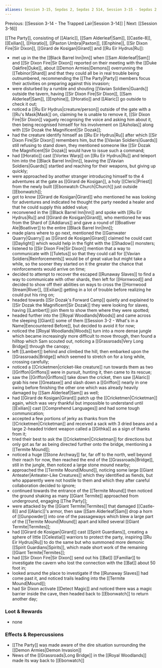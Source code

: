 ```yaml
---
aliases: Session 3-15, Sepdas 2, Sepdas 2 514, Session 3-15 - Sepdas 2 514, Session 3-15 - Sepdas 2 514 - The Jungle Bridge
---
```

Previous: [[Session 3-14 - The Trapped Lair|Session 3-14]] | Next: [[Session 3-16]] 

[[The Party]], consisting of [[Alaric]], [[Sam Alderleaf|Sam]], [[Castle-8]], [[Exilian]], [[Horatio]], [[Paxton Umbra|Paxton]], [[Enphine]], [[Sir Dixon Fire|Sir Dixon]], [[Girard de Kosigan|Girard]] and [[Ru Eir Hydrus|Ru]]:
- met up in the the [[Black Barrel Inn|Inn]] when [[Sam Alderleaf|Sam]] and [[Sir Dixon Fire|Sir Dixon]] reported on their meeting with the [[Duke Oakfire|Duke]], about [[Demon Armies|Demons]] overrunning the [[Tebinor|Shard]] and that they could all be in real trouble being outnumbered, recommending the [[The Party|Party]] members focus their activities on preparing against this invasion;
- were disturbed by a rumble and shouting [[Vavian Soldiers|Guards]] outside the tavern, having [[Sir Dixon Fire|Sir Dixon]], [[Sam Alderleaf|Sam]], [[Enphine]], [[Horatio]] and [[Alaric]] go outside to check it out;
- noticed a [[Ru Eir Hydrus|creature/person]] outside of the gate with a [[Ru's Mask|Mask]] on, claiming he is unable to remove it, [[Sir Dixon Fire|Sir Dixon]] vaguely recognising the voice and asking him about it, then being recognised himself for his involvement on [[Asholas]] along with [[Sir Dozak the Magnificent|Sir Dozak]];
- had the creature identify himself as [[Ru Eir Hydrus|Ru]] after which [[Sir Dixon Fire|Sir Dixon]] remembers him, but the [[Vavian Soldiers|Guards]] still refusing to stand down, they mentioned someone like [[Sir Dozak the Magnificent|Sir Dozak]] would have to issue such a command;
- had [[Horatio]] cast [[Vortex Warp]] on [[Ru Eir Hydrus|Ru]] and teleport him into the [[Black Barrel Inn|Inn]], leaving the [[Vavian Soldiers|Guards]] startled and reaching for their weapons, but giving up quickly;
- were approached by another stranger introducing himself to the 4 adventures at the gate as [[Girard de Kosigan]], a holy [[Cleric|Priest]] from the newly built [[Ebonwatch Church|Church]] just outside [[Ebonwatch]];
- got to know [[Girard de Kosigan|Girard]] who mentioned he was looking for adventures and indicated he thought the party needed a healer and that he could supply this added value;
- reconvened in the [[Black Barrel Inn|Inn]] and spoke with [[Ru Eir Hydrus|Ru]] and [[Girard de Kosigan|Girard]], who mentioned he was from the Shard of [[Addiarus]] and gave a round of [[Boatliver Ale|Boatliver]] to the entire [[Black Barrel Inn|Inn]];
- made plans where to go next, mentioned the [[Gamwater Quarry|Quarry]] as [[Girard de Kosigan|Girard]] claimed he could cast [[Daylight]] which would help in the fight with the [[Shadow]] monsters;
- listened to [[Sir Dixon Fire|Sir Dixon]] mention that a way to communicate with [[Tuletus]] so that they could call for [[Vavian Soldiers|Reinforcements]] would be of great value but might take a while, so the sooner they started on it the greater the chance that reinforcements would arrive on time;
- decided to attempt to recover the escaped [[Runaway Slaves]] to find a way to communicate with other shards, then left for [[Hornwood]] and decided to show off their abilities on ways to cross the [[Hornwood Stream|River]], [[Exilian]] getting in a lot of trouble before realizing he could put his ring on;
- headed towards [[Sir Dozak's Forward Camp]] quietly and explained to [[Sir Dozak the Magnificent|Sir Dozak]] they were looking for slaves, having [[Lambert]] join them to show them where they were spotted;
- headed further into the [[Royal Woodlands|Woods]] and came across the sleeping [[Giant]] some of them [[Session 3-2 - What's in a Name|Eencountered Before]], but decided to avoid it for now;
- noticed the [[Royal Woodlands|Woods]] turn into a more dense jungle which became increasingly more difficult to move through, then found a hilltop which Sam scouted out, noticing a [[Grassroads|Very Long Bridge]] through the canopy;
- left [[Lambert]] behind and climbed the hill, then embarked upon the [[Grassroads|Bridge]] which seemed to stretch on for a long while, crossing carefully;
- noticed a [[Cricketmen|cricket-like creature]] run towards them as two [[Griffon|Griffons]] were in pursuit, hunting it, then came to its rescue;
- saw the [[Griffon|Griffons]] take down the cricket, then saw [[Alaric]] grab his new [[Greataxe]] and slash down a [[Griffon]] nearly in one swing before finishing the other one which was already heavily damaged by [[Sam Alderleaf|Sam]] as well;
- had [[Girard de Kosigan|Girard]] patch up the [[Cricketmen|Cricketman]] again, which was very thankful but impossible to understand until [[Exilian]] cast [[Comprehend Languages]] and had some tough communication;
- accepted a few portions of jerky as thanks from the [[Cricketmen|Cricketman]] and received a sack with 3 dried beans and a large 2-headed trident weapon called a [[Githka]] as a sign of thanks from it;
- tried their best to ask the [[Cricketmen|Cricketman]] for directions but only got as far as being directed further onto the bridge, mentioning a [[Termite Mound]];
- noticed a huge [[Stone Archway]] far, far off to the north, well beyond their reach for now, then reached the end of the [[Grassroads|Bridge]], still in the jungle, then noticed a large stone mound nearby;
- approached the [[Termite Mound|Mound]], noticing some large [[Giant Anteater|Anteater-Like Creatures]] which they identified as fiends, but who apparently were not hostile to them and which they after careful collaboration decided to ignore;
- continued towards the entrance of the [[Termite Mound]] then noticed the ground shaking as many [[Giant Termite]] approached from underground, engaging [[The Party]];
- were attacked by the [[Giant Termite|Termites]] that damaged [[Castle-8]] and [[Alaric]]'s armor, then saw [[Sam Alderleaf|Sam]] drop a horn of [[Gunpowder]] into one of the passageways which blew a large part of the [[Termite Mound|Mound]] apart and killed several [[Giant Termite|Termites]];
- had [[Girard de Kosigan|Girard]] cast [[Spirit Guardians]], creating a sphere of little [[Celestial]] warriors to protect the party, inspiring [[Ru Eir Hydrus|Ru]] to do the same but who summoned more demonic [[Spirit Guardians|Spirits]], which made short work of the remaining [[Giant Termite|Termites]];
- had [[Sir Dixon Fire|Sir Dixon]] send out his [[Bat]] [[Familiar]] to investigate the cavern who lost the connection with the [[Bat]] about 50 foot in;
- looked around the place to investigate if the [[Runaway Slaves]] had come past it, and noticed trails leading into the [[Termite Mound|Mound]];
- had Sir Dixon activate [[Detect Magic]] and noticed there was a magic barrier inside the cave, then headed back to [[Ebonwatch]] to return another day;

### Loot & Rewards
- none

### Effects & Repercussions
- [[The Party]] was made aware of the dire situation surrounding the [[Demon Armies|Demon Invasion]]
- News of the [[Grassroads|Long Bridge]] in the [[Royal Woodlands]] made its way back to [[Ebonwatch]]